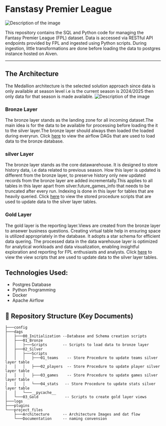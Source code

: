 # Fanstasy Premier League

![Description of the image](https://github.com/bobotieno1997/FPL/blob/9b4eddd462aee2402433df7c01296e20d24cbda3/Others/FPL-Statement-Lead.webp)

This repository contains the SQL and Python code for managing the Fantasy Premier League (FPL) dataset. Data is accessed via RESTful API endpoints provided by FPL and ingested using Python scripts. During ingestion, little transformations are done before loading the data to postgres instance hosted on Aiven.

---
## The Architecture
The Medallion architecture is the selected solution approach since data is only available at season level i.e is the current season is 2024/2025 then only data for that season is made available.
![Description of the image](https://github.com/bobotieno1997/FPL/blob/9b4eddd462aee2402433df7c01296e20d24cbda3/Others/FPL-Statement-Lead.webp)

### Bronze Layer
The bronze layer stands as the landing zone for all incoming dataset.The main idea is for the data to be available for processing before loading the it to the silver layer.The bronze layer should always then loaded the loaded during everyrun.
Click [here]() to view the airflow DAGs that are used to load data to the bronze database.

### silver Layer
The bronze layer stands as the core datawarehouse. It is designed to store history data, i.e data related to previous season. How this layer is updated is different from the bronze layer, to preserve history only new updated records from the bronze layer are added incrementally.This applies to all tables in this layer apart from silver.future_games_info that needs to be truncated after every run.
Indexing is done in this layer for tables that are heavily queried.
Click [here]() to view the stored procedure scripts that are used to update data to the silver layer tables.

### Gold Layer
The gold layer is the reporting layer.Views are created from the bronze layer to ansewer business questions. Creating virtual table help in ensuring space is utilized appropriately in the database.
It adopts a star schema for efficient data quering.
The processed data in the data warehouse layer is optimized for analytical workloads and data visualization, enabling insightful exploration and reporting for FPL enthusiasts and analysts.
Click [here]() to view the view scripts that are used to update data to the silver layer tables.

## Technologies Used:
- Postgres Database
- Python Programming 
- Docker
- Apache Airflow

## 📂 Repository Structure (Key Documents)
```
├───config
├───dags
│   ├───00_Initialization --Database and Schema creation scripts
│   ├───01_Bronze
│   │   ├───Scripts       -- Scripts to load data to bronze layer
│   ├───02_Silver
│   │   ├───Scripts
│   │   │   ├───01_teams    -- Store Procedure to update teams silver layer table
│   │   │   ├───02_players  -- Store Procedure to update player silver layer table
│   │   │   ├───03_games    -- Store Procedure to update games silver layer table
│   │   │   └───04_stats   -- Store Procedure to update stats silver layer table
│   │   └───__pycache__
│   └───03_Gold            -- Scripts to create gold layer views
├───logs
├───plugins
└───project_files
    ├───Architecture      -- Architecture Images and dat flow
    └───Documentation     -- naming convension

```